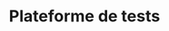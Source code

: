 ---
title: Plateforme de tests
sorte: Etude
description: "Recueil de données provenant de tests automatisées : temps de chargement, règles de sécurité, présence de pages spécifiques..."
goals:
  - Suivre les Indicateurs
  - Aide à la prise de décisions
persons: 2
days: 3
skills:
  - Développement
pack: 2
---